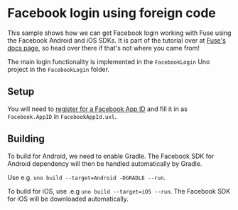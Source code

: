 # Facebook login using foreign code

This sample shows how we can get Facebook login working with Fuse using the
Facebook Android and iOS SDKs.
It is part of the tutorial over at [Fuse's docs page](https://www.fuseopen.com/docs/native-interop/facebook-login),
so head over there if that's not where you came from!

The main login functionality is implemented in the `FacebookLogin` Uno project
in the `FacebookLogin` folder.

## Setup

You will need to [register for a Facebook App ID](https://developers.facebook.com/docs/apps/register)
and fill it in as `Facebook.AppID` in `FacebookAppId.uxl`.

## Building

To build for Android, we need to enable Gradle. The Facebook SDK for Android
dependency will then be handled automatically by Gradle.

Use e.g. `uno build --target=Android -DGRADLE --run`.

To build for iOS, use .e.g `uno build --target=iOS --run`. The Facebook SDK for
iOS will be downloaded automatically.
